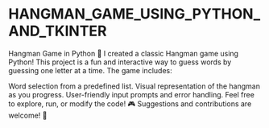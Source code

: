 # HANGMAN_GAME_USING_PYTHON_AND_TKINTER
Hangman Game in Python 🐍
I created a classic Hangman game using Python! This project is a fun and interactive way to guess words by guessing one letter at a time. The game includes:

Word selection from a predefined list.
Visual representation of the hangman as you progress.
User-friendly input prompts and error handling.
Feel free to explore, run, or modify the code! 🎮
Suggestions and contributions are welcome! 🚀
